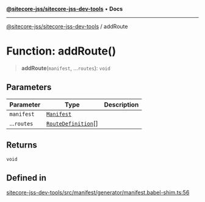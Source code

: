 [**@sitecore-jss/sitecore-jss-dev-tools**](../README.md) • **Docs**

***

[@sitecore-jss/sitecore-jss-dev-tools](../README.md) / addRoute

# Function: addRoute()

> **addRoute**(`manifest`, ...`routes`): `void`

## Parameters

| Parameter | Type | Description |
| ------ | ------ | ------ |
| `manifest` | [`Manifest`](../interfaces/Manifest.md) |  |
| ...`routes` | [`RouteDefinition`](../interfaces/RouteDefinition.md)[] |  |

## Returns

`void`

## Defined in

[sitecore-jss-dev-tools/src/manifest/generator/manifest.babel-shim.ts:56](https://github.com/Sitecore/jss/blob/4a0927fbf2da75c0716c3495b24fb0fa0a87da51/packages/sitecore-jss-dev-tools/src/manifest/generator/manifest.babel-shim.ts#L56)
